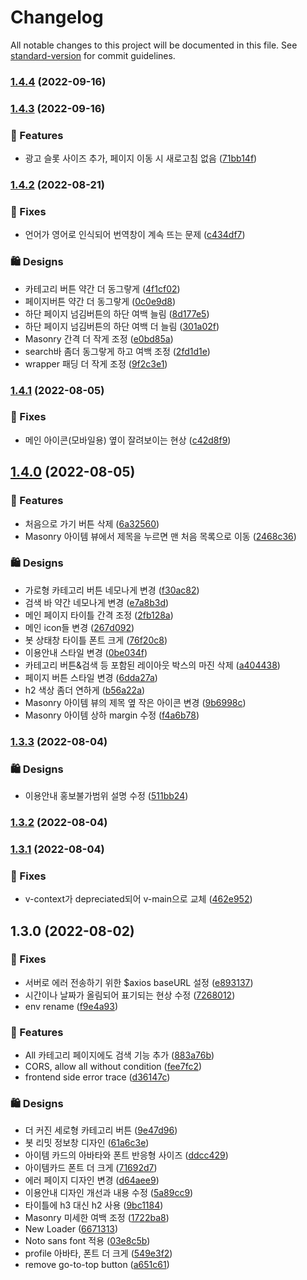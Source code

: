 # Changelog

All notable changes to this project will be documented in this file. See [standard-version](https://github.com/conventional-changelog/standard-version) for commit guidelines.

### [1.4.4](https://github.com/EinYs/nuxt-sn/compare/v1.4.3...v1.4.4) (2022-09-16)

### [1.4.3](https://github.com/EinYs/nuxt-sn/compare/v1.4.2...v1.4.3) (2022-09-16)


### 🚀 Features

* 광고 슬롯 사이즈 추가, 페이지 이동 시 새로고침 없음 ([71bb14f](https://github.com/EinYs/nuxt-sn/commit/71bb14fe496a97491da1c2ad9b66d01b41f9912b))

### [1.4.2](https://github.com/EinYs/nuxt-sn/compare/v1.4.1...v1.4.2) (2022-08-21)


### 🔧 Fixes

* 언어가 영어로 인식되어 번역창이 계속 뜨는 문제 ([c434df7](https://github.com/EinYs/nuxt-sn/commit/c434df7b52162b59786b4ae80f71c132779275f3))


### 🛍 Designs

* 카테고리 버튼 약간 더 동그랗게 ([4f1cf02](https://github.com/EinYs/nuxt-sn/commit/4f1cf02215737e0d505ec23ef940e2835f35df6b))
* 페이지버튼 약간 더 동그랗게 ([0c0e9d8](https://github.com/EinYs/nuxt-sn/commit/0c0e9d8afa14ed1385baa0d97dbc95ff0faef88d))
* 하단 페이지 넘김버튼의 하단 여백 늘림 ([8d177e5](https://github.com/EinYs/nuxt-sn/commit/8d177e543bb99df7dc2a46fc6d650b5a7989d281))
* 하단 페이지 넘김버튼의 하단 여백 더 늘림 ([301a02f](https://github.com/EinYs/nuxt-sn/commit/301a02fd2c39a0d0f1df36a16ac9aa2c36ba00da))
* Masonry 간격 더 작게 조정 ([e0bd85a](https://github.com/EinYs/nuxt-sn/commit/e0bd85a78191f43ac1369b407ea337e424a4f8f9))
* search바 좀더 동그랗게 하고 여백 조정 ([2fd1d1e](https://github.com/EinYs/nuxt-sn/commit/2fd1d1e44176c23cc32d5d8ba8335b4ff79d5903))
* wrapper 패딩 더 작게 조정 ([9f2c3e1](https://github.com/EinYs/nuxt-sn/commit/9f2c3e1ad8fb22a3e47659021e2ae53af195e4a2))

### [1.4.1](https://github.com/EinYs/nuxt-sn/compare/v1.4.0...v1.4.1) (2022-08-05)


### 🔧 Fixes

* 메인 아이콘(모바일용) 옆이 잘려보이는 현상 ([c42d8f9](https://github.com/EinYs/nuxt-sn/commit/c42d8f935fcf0b9ed9ba4af351ca8b275fddda23))

## [1.4.0](https://github.com/EinYs/nuxt-sn/compare/v1.3.3...v1.4.0) (2022-08-05)


### 🚀 Features

* 처음으로 가기 버튼 삭제 ([6a32560](https://github.com/EinYs/nuxt-sn/commit/6a325607017ba0fbd92d2fdc4a312f66db4f82f5))
* Masonry 아이템 뷰에서 제목을 누르면 맨 처음 목록으로 이동 ([2468c36](https://github.com/EinYs/nuxt-sn/commit/2468c36c7cdb5a189471538b5ecc0c7196eda7cc))


### 🛍 Designs

* 가로형 카테고리 버튼 네모나게 변경 ([f30ac82](https://github.com/EinYs/nuxt-sn/commit/f30ac82e97a4b04a7c826b89bf198b51460bba03))
* 검색 바 약간 네모나게 변경 ([e7a8b3d](https://github.com/EinYs/nuxt-sn/commit/e7a8b3d71d505d26c62d662fd3668842e3a54990))
* 메인 페이지 타이틀 간격 조정 ([2fb128a](https://github.com/EinYs/nuxt-sn/commit/2fb128ac7052158855486f5b006f16f95f580715))
* 메인 icon들 변경 ([267d092](https://github.com/EinYs/nuxt-sn/commit/267d092a483114ec6e93c36142fbd65284d6aa17))
* 봇 상태창 타이틀 폰트 크게 ([76f20c8](https://github.com/EinYs/nuxt-sn/commit/76f20c807b066c7ad439956954d1ba5ff0a94a49))
* 이용안내 스타일 변경 ([0be034f](https://github.com/EinYs/nuxt-sn/commit/0be034f21bf57ce138b799b8191bf004ef33569c))
* 카테고리 버튼&검색 등 포함된 레이아웃 박스의 마진 삭제 ([a404438](https://github.com/EinYs/nuxt-sn/commit/a40443849b05d45cc5f1c93ca7b37840e159adae))
* 페이지 버튼 스타일 변경 ([6dda27a](https://github.com/EinYs/nuxt-sn/commit/6dda27aaa1ce3eca5502d5440551ed5d1e16dd9d))
* h2 색상 좀더 연하게 ([b56a22a](https://github.com/EinYs/nuxt-sn/commit/b56a22a748eaa78629f75ef879cdd08d6485bb53))
* Masonry 아이템 뷰의 제목 옆 작은 아이콘 변경 ([9b6998c](https://github.com/EinYs/nuxt-sn/commit/9b6998cb3a14b5fee8bd731b0cfe5b31ad6cc6bb))
* Masonry 아이템 상하 margin 수정 ([f4a6b78](https://github.com/EinYs/nuxt-sn/commit/f4a6b783bee69bb1d6ec3505a446378a0ea3d563))

### [1.3.3](https://github.com/EinYs/nuxt-sn/compare/v1.3.2...v1.3.3) (2022-08-04)


### 🛍 Designs

* 이용안내 홍보불가범위 설명 수정 ([511bb24](https://github.com/EinYs/nuxt-sn/commit/511bb246f6dabb4b1b1e208d28bfda396137e37b))

### [1.3.2](https://github.com/EinYs/nuxt-sn/compare/v1.3.1...v1.3.2) (2022-08-04)

### [1.3.1](https://github.com/EinYs/nuxt-sn/compare/v1.3.0...v1.3.1) (2022-08-04)


### 🔧 Fixes

* v-context가 depreciated되어 v-main으로 교체 ([462e952](https://github.com/EinYs/nuxt-sn/commit/462e95212a4f5c83595988e81a868de5a597e7cd))

## 1.3.0 (2022-08-02)


### 🔧 Fixes

* 서버로 에러 전송하기 위한 $axios baseURL 설정 ([e893137](https://github.com/EinYs/nuxt-sn/commit/e893137de2ba9937d898b1b5335df6407259bdd8))
* 시간이나 날짜가 올림되어 표기되는 현상 수정 ([7268012](https://github.com/EinYs/nuxt-sn/commit/7268012113b614c6783cb386dfb4e9563db01d19))
* env rename ([f9e4a93](https://github.com/EinYs/nuxt-sn/commit/f9e4a932aec81aa3ea00454431107d8c1468abbc))


### 🚀 Features

* All 카테고리 페이지에도 검색 기능 추가 ([883a76b](https://github.com/EinYs/nuxt-sn/commit/883a76b17057ba3c4790c7d57bb652258a7a73cf))
* CORS, allow all without condition ([fee7fc2](https://github.com/EinYs/nuxt-sn/commit/fee7fc2bfa547eae23a8efa98fa101d22ad7ca5d))
* frontend side error trace ([d36147c](https://github.com/EinYs/nuxt-sn/commit/d36147cbe1448f0a68dbc1c70f204e128e3d2dd3))


### 🛍 Designs

* 더 커진 세로형 카테고리 버튼 ([9e47d96](https://github.com/EinYs/nuxt-sn/commit/9e47d968dd062f052de6a82e141460fe5d6dec0f))
* 봇 리밋 정보창 디자인 ([61a6c3e](https://github.com/EinYs/nuxt-sn/commit/61a6c3e63346386d7c40b5c1572bd7b48a9b251e))
* 아이템 카드의 아바타와 폰트 반응형 사이즈 ([ddcc429](https://github.com/EinYs/nuxt-sn/commit/ddcc429fbeb81bfe2f488c6a6c646d0fb962fb68))
* 아이템카드  폰트 더 크게 ([71692d7](https://github.com/EinYs/nuxt-sn/commit/71692d7d80298db06c9bb60d9f106385fe0c7cc1))
* 에러 페이지 디자인 변경 ([d64aee9](https://github.com/EinYs/nuxt-sn/commit/d64aee9b725542357d8b24253f8d8c95d5baa25e))
* 이용안내 디자인 개선과 내용 수정 ([5a89cc9](https://github.com/EinYs/nuxt-sn/commit/5a89cc9648bc2f89ed8749b9d130af7d3e3a080c))
* 타이틀에 h3 대신 h2 사용 ([9bc1184](https://github.com/EinYs/nuxt-sn/commit/9bc11843c07d0030fa2bac16cb6b2e6a7353220e))
* Masonry 미세한 여백 조정 ([1722ba8](https://github.com/EinYs/nuxt-sn/commit/1722ba81bb03c7416748c0527dd13bd876bb68ff))
* New Loader ([6671313](https://github.com/EinYs/nuxt-sn/commit/66713130a82c5ed26a5f065218c2ffac9ea08042))
* Noto sans font 적용 ([03e8c5b](https://github.com/EinYs/nuxt-sn/commit/03e8c5b1902531afc965b4df4953092a40914525))
* profile 아바타, 폰트 더 크게 ([549e3f2](https://github.com/EinYs/nuxt-sn/commit/549e3f27fa21bfad9318069149ce661991cb7479))
* remove go-to-top button ([a651c61](https://github.com/EinYs/nuxt-sn/commit/a651c6114fae3122f44b619867e6f8a383d333bb))
